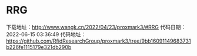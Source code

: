 # RRG
下载地址：http://www.wangk.cn/2022/04/23/proxmark3/#RRG
代码日期：2022-06-15 03:36:49
代码地址：https://github.com/RfidResearchGroup/proxmark3/tree/9bb16091149683731b226fe1115179e321db290b
